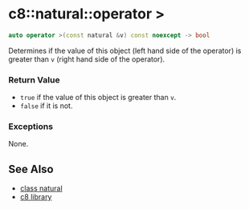 # c8::natural::operator > #

```cpp
auto operator >(const natural &v) const noexcept -> bool
```

Determines if the value of this object (left hand side of the operator) is greater than `v` (right hand side of the operator).

### Return Value ###

* `true` if the value of this object is greater than `v`.
* `false` if it is not.

### Exceptions ###

None.

## See Also ##

* [class natural](c8_natural)
* [c8 library](c8)

